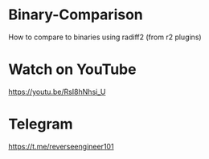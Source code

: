 # Binary-Comparison
How to compare to binaries using radiff2 (from r2 plugins)

# Watch on YouTube
https://youtu.be/RsI8hNhsi_U

# Telegram
https://t.me/reverseengineer101
